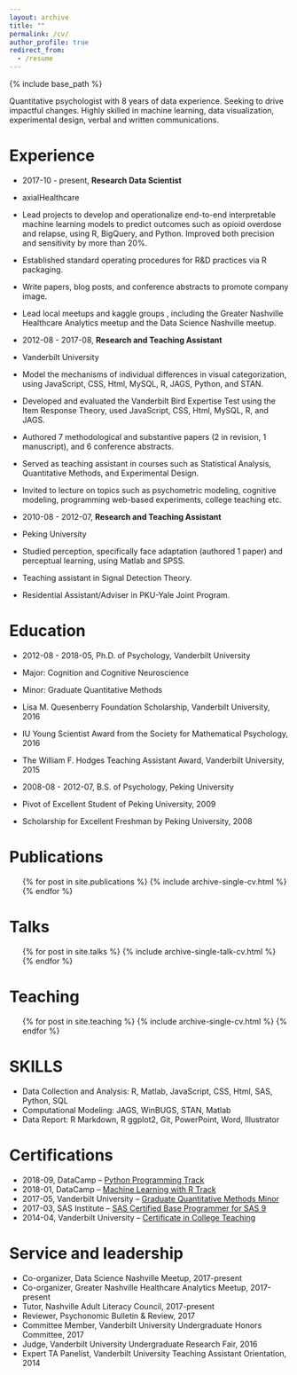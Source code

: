 ```yaml
---
layout: archive
title: ""
permalink: /cv/
author_profile: true
redirect_from:
  - /resume
---
```


{% include base_path %}

Quantitative psychologist with 8 years of data experience. Seeking to drive impactful changes. Highly skilled in machine learning, data visualization, experimental design, verbal and written communications.

Experience
========

* 2017-10 - present, **Research Data Scientist**
 * axialHealthcare
 * Lead projects to develop and operationalize end-to-end interpretable machine learning models to predict outcomes such as opioid overdose and relapse, using R, BigQuery, and Python. Improved both precision and sensitivity by more than 20%.
 * Established standard operating procedures for R&D practices via R packaging.
 * Write papers, blog posts, and conference abstracts to promote company image.
 * Lead local meetups and kaggle groups , including the Greater Nashville Healthcare Analytics meetup and the Data Science Nashville meetup. 

* 2012-08 - 2017-08, **Research and Teaching Assistant**
 * Vanderbilt University 
 * Model the mechanisms of individual differences in visual categorization, using JavaScript, CSS, Html, MySQL, R, JAGS, Python, and STAN.
 * Developed and evaluated the Vanderbilt Bird Expertise Test using the Item Response Theory, used JavaScript, CSS, Html, MySQL, R, and JAGS.
 * Authored 7 methodological and substantive papers (2 in revision, 1 manuscript), and 6 conference abstracts.
 * Served as teaching assistant in courses such as Statistical Analysis, Quantitative Methods, and Experimental Design. 
 * Invited to lecture on topics such as psychometric modeling, cognitive modeling, programming web-based experiments, college teaching etc. 

* 2010-08 - 2012-07, **Research and Teaching Assistant**
 * Peking University
 * Studied perception, specifically face adaptation (authored 1 paper) and perceptual learning, using Matlab and SPSS.
 * Teaching assistant in Signal Detection Theory.
 * Residential Assistant/Adviser in PKU-Yale Joint Program.

Education
========

* 2012-08 - 2018-05, Ph.D. of Psychology, Vanderbilt University
 * Major: Cognition and Cognitive Neuroscience
 * Minor: Graduate Quantitative Methods
 * Lisa M. Quesenberry Foundation Scholarship, Vanderbilt University, 2016
 * IU Young Scientist Award from the Society for Mathematical Psychology, 2016
 * The William F. Hodges Teaching Assistant Award, Vanderbilt University, 2015 

* 2008-08 - 2012-07, B.S. of Psychology, Peking University
 * Pivot of Excellent Student of Peking University, 2009
 * Scholarship for Excellent Freshman by Peking University, 2008 

Publications
========
  <ul>{% for post in site.publications %}
    {% include archive-single-cv.html %}
  {% endfor %}</ul>

Talks
======
  <ul>{% for post in site.talks %}
    {% include archive-single-talk-cv.html %}
  {% endfor %}</ul>

Teaching
======
  <ul>{% for post in site.teaching %}
    {% include archive-single-cv.html %}
  {% endfor %}</ul>

SKILLS
========

* Data Collection and Analysis: R, Matlab, JavaScript, CSS, Html, SAS, Python, SQL
* Computational Modeling: JAGS, WinBUGS, STAN, Matlab
* Data Report: R Markdown, R ggplot2, Git, PowerPoint, Word, Illustrator  

Certifications
========

* 2018-09, DataCamp – [Python Programming Track](https://drive.google.com/open?id=1RRuxLI6voAC-0IskPW9NRoMsCDA6QMXO)
* 2018-01, DataCamp – [Machine Learning with R Track](https://drive.google.com/open?id=1b1m7wa4sNxFCwCQ99Mf4Rr6LnVD2Jk0s)
* 2017-05, Vanderbilt University – [Graduate Quantitative Methods Minor](https://drive.google.com/file/d/0ByWLjGvnG6aHd2pWNzV3MDFDZkU/view)
* 2017-03, SAS Institute – [SAS Certified Base Programmer for SAS 9](https://drive.google.com/file/d/0ByWLjGvnG6aHOElBTzk4RFdQNHM/view)
* 2014-04, Vanderbilt University – [Certificate in College Teaching](https://drive.google.com/open?id=0ByWLjGvnG6aHZ1F0djhLUTlpcTQ)

Service and leadership
======
* Co-organizer, Data Science Nashville Meetup, 2017-present
* Co-organizer, Greater Nashville Healthcare Analytics Meetup, 2017-present
* Tutor, Nashville Adult Literacy Council, 2017-present
* Reviewer, Psychonomic Bulletin & Review, 2017
* Committee Member, Vanderbilt University Undergraduate Honors Committee, 2017
* Judge, Vanderbilt University Undergraduate Research Fair, 2016
* Expert TA Panelist, Vanderbilt University Teaching Assistant Orientation, 2014
